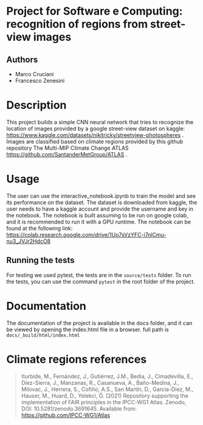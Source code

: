 # Project for Software e Computing: recognition of regions from street-view images

## Authors
- Marco Cruciani
- Francesco Zenesini

Description
==============================
This project builds a simple CNN neural network that tries to recognize the location of images provided by a google street-view dataset on kaggle: https://www.kaggle.com/datasets/nikitricky/streetview-photospheres .
Images are classified based on climate regions provided by this github repository The Multi-MIP Climate Change ATLAS https://github.com/SantanderMetGroup/ATLAS .

Usage 
=============
The user can use the interactive_notebook.ipynb to train the model and see its performance on the dataset.
The dataset is downloaded from kaggle, the user needs to have a kaggle account and provide the username and key in the notebook. 
The notebook is built assuming to be run on google colab, and it is recommended to run it with a GPU runtime.
The notebook can be found at the following link: https://colab.research.google.com/drive/1Uo7sVzYFC-i7nlCmu-nu3_JVJr2HdcO8

Running the tests
--------------
For testing we used pytest, the tests are in the `source/tests` folder.
To run the tests, you can use the command `pytest` in the root folder of the project.

Documentation
===============
The documentation of the project is available in the docs folder, and it can be
viewed by opening the index.html file in a browser.
full path is `docs/_build/html/index.html`

Climate regions references
==========================
> Iturbide, M., Fernández, J., Gutiérrez, J.M., Bedia, J., Cimadevilla, E., Díez-Sierra, J., Manzanas, R., Casanueva, A., Baño-Medina, J., Milovac, J., Herrera, S., Cofiño, A.S., San Martín, D., García-Díez, M., Hauser, M., Huard, D., Yelekci, Ö. (2021) Repository supporting the implementation of FAIR principles in the IPCC-WG1 Atlas. Zenodo, DOI: 10.5281/zenodo.3691645. Available from: https://github.com/IPCC-WG1/Atlas 